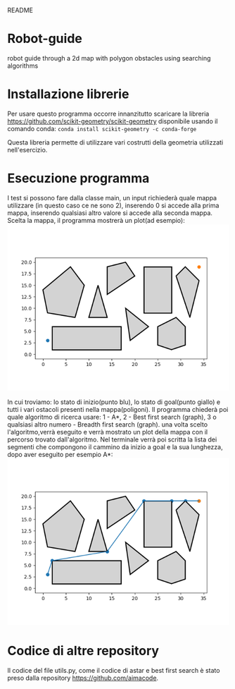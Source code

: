 README

# Robot-guide
robot guide through a 2d map with polygon obstacles using searching algorithms

# Installazione librerie
Per usare questo programma occorre innanzitutto scaricare la libreria https://github.com/scikit-geometry/scikit-geometry disponibile usando il comando conda:
`conda install scikit-geometry -c conda-forge`

Questa libreria permette di utilizzare vari costrutti della geometria utilizzati nell'esercizio.

# Esecuzione programma
I test si possono fare dalla classe main, un input richiederà quale mappa utilizzare (in questo caso ce ne sono 2), inserendo 0 si accede alla prima mappa, inserendo qualsiasi altro valore si accede alla seconda mappa. Scelta la mappa, il programma  mostrerà un plot(ad esempio):
![Figure_1.png](Figure_1.png)

In cui troviamo: lo stato di inizio(punto blu), lo stato di goal(punto giallo) e tutti i vari ostacoli presenti nella mappa(poligoni). Il programma chiederà poi quale algoritmo di ricerca usare: 1 - A*, 2 - Best first search (graph), 3 o qualsiasi altro numero - Breadth first search (graph). una volta scelto l'algoritmo,verrà eseguito e verrà mostrato un plot della mappa con il percorso trovato dall'algoritmo. Nel terminale verrà poi scritta la lista dei segmenti che compongono il cammino da inizio a goal e la sua lunghezza,
dopo aver eseguito per esempio A*:
![Figure_2.png](Figure_2.png)

# Codice di altre repository
Il codice del file utils.py, come il codice di astar e best first search è stato preso dalla repository https://github.com/aimacode.

